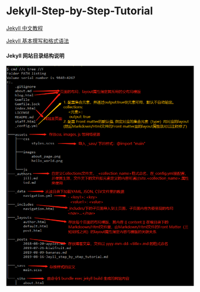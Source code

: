 # Jekyll-Step-by-Step-Tutorial

[Jekyll 中文教程](/_posts/2019-08-16-Jeyll_step_by_step_tutorial.md)

[Jekyll 基本撰写和格式语法](https://help.github.com/cn/articles/basic-writing-and-formatting-syntax)

#### Jekyll 网站目录结构说明
![jekyll architecture](/assets/images/jekyll-architecture.png "jekyll architecture")
